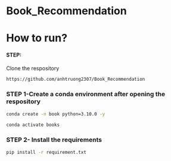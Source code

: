 # Book_Recommendation

# How to run?
#### STEP:

Clone the respository

```bash
https://github.com/anhtruong2307/Book_Recommendation
```
### STEP 1-Create a conda environment after opening the respository

```bash
conda create -n book python=3.10.0 -y
```

```bash
conda activate books
```

### STEP 2- Install the requirements
```bash
pip install -r requirement.txt
```

